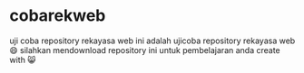 # cobarekweb
uji coba repository rekayasa web
ini adalah ujicoba repository rekayasa web
😄
silahkan mendownload repository ini untuk pembelajaran anda
create with 😸
